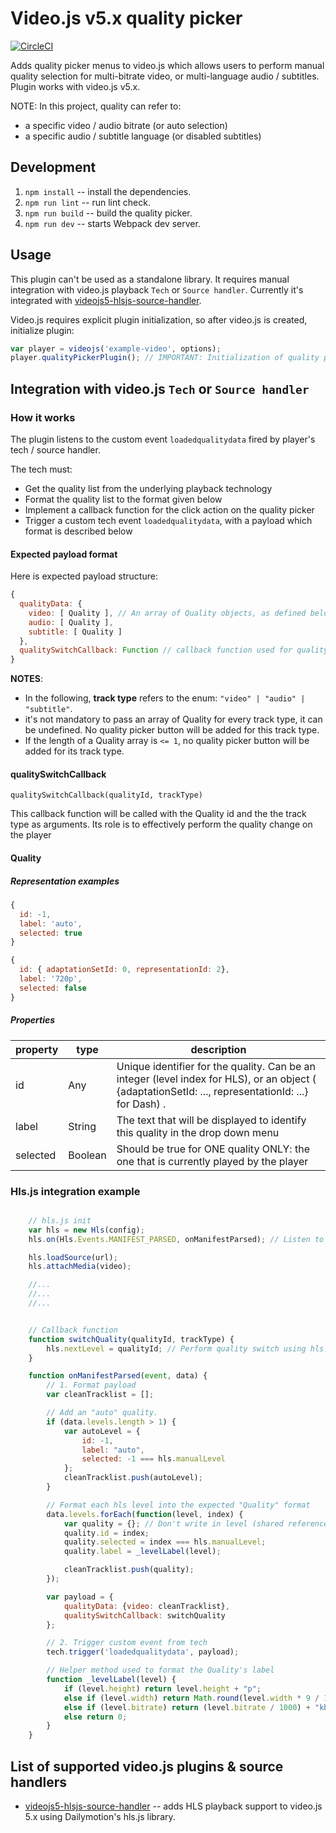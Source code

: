 # Video.js v5.x quality picker

[![CircleCI](https://circleci.com/gh/streamroot/videojs-quality-picker/tree/master.svg?style=shield&circle-token=f54f17f600368beab20f9348b181073d256ca882)](https://circleci.com/gh/streamroot/videojs-quality-picker/tree/master)

Adds quality picker menus to video.js which allows users to perform manual quality selection for multi-bitrate video, or multi-language audio / subtitles. Plugin works with video.js v5.x.

NOTE: In this project, quality can refer to:
 - a specific video / audio bitrate (or auto selection)
 - a specific audio / subtitle language (or disabled subtitles)

## Development

1. `npm install` -- install the dependencies.
1. `npm run lint` -- run lint check.
1. `npm run build` -- build the quality picker.
1. `npm run dev` -- starts Webpack dev server.

## Usage

This plugin can't be used as a standalone library. It requires manual integration with video.js playback `Tech` or `Source handler`. Currently it's integrated with [videojs5-hlsjs-source-handler](https://github.com/streamroot/videojs5-hlsjs-source-handler).

Video.js requires explicit plugin initialization, so after video.js is created, initialize plugin:

```javascript
var player = videojs('example-video', options);
player.qualityPickerPlugin(); // IMPORTANT: Initialization of quality picker plugin, it won't work otherwise.
```

## Integration with video.js `Tech` or `Source handler`

### How it works

The plugin listens to the custom event `loadedqualitydata` fired by player's tech / source handler.

The tech must:
- Get the quality list from the underlying playback technology
- Format the quality list to the format given below
- Implement a callback function for the click action on the quality picker
- Trigger a custom tech event `loadedqualitydata`, with a payload which format is described below

#### Expected payload format

Here is expected payload structure:
```javascript
{
  qualityData: {
    video: [ Quality ], // An array of Quality objects, as defined below
    audio: [ Quality ],
    subtitle: [ Quality ]
  },
  qualitySwitchCallback: Function // callback function used for quality switching, as defined below
}
```

**NOTES**:
- In the following, **track type** refers to the enum: `"video" | "audio" | "subtitle"`.
- it's not mandatory to pass an array of Quality for every track type, it can be undefined. No quality picker button will be added for this track type.
- If the length of a Quality array is `<= 1`, no quality picker button will be added for its track type.

#### qualitySwitchCallback

`qualitySwitchCallback(qualityId, trackType)`

This callback function will be called with the Quality id and the the track type as arguments. Its role is to effectively perform the quality change on the player

#### Quality

##### Representation examples

```javascript
{
  id: -1,
  label: 'auto',
  selected: true
}
```

```javascript
{
  id: { adaptationSetId: 0, representationId: 2},
  label: '720p',
  selected: false
}
```

##### Properties

property    | type  |description
------------|-------|-----------------------------------
id          | Any   | Unique identifier for the quality. Can be an integer (level index for HLS), or an object ( {adaptationSetId: ..., representationId: ...} for Dash) .
label       | String | The text that will be displayed to identify this quality in the drop down menu
selected    | Boolean | Should be true for ONE quality ONLY: the one that is currently played by the player

### Hls.js integration example

```javascript

    // hls.js init
    var hls = new Hls(config);
    hls.on(Hls.Events.MANIFEST_PARSED, onManifestParsed); // Listen to the event MANIFEST_PARSED, to get the quality list.

    hls.loadSource(url);
    hls.attachMedia(video);

    //...
    //...
    //...


    // Callback function
    function switchQuality(qualityId, trackType) {
        hls.nextLevel = qualityId; // Perform quality switch using hls.js API
    }

    function onManifestParsed(event, data) {
        // 1. Format payload
        var cleanTracklist = [];

        // Add an "auto" quality.
        if (data.levels.length > 1) {
            var autoLevel = {
                id: -1,
                label: "auto",
                selected: -1 === hls.manualLevel
            };
            cleanTracklist.push(autoLevel);
        }

        // Format each hls level into the expected "Quality" format
        data.levels.forEach(function(level, index) {
            var quality = {}; // Don't write in level (shared reference with Hls.js)
            quality.id = index;
            quality.selected = index === hls.manualLevel;
            quality.label = _levelLabel(level);

            cleanTracklist.push(quality);
        });

        var payload = {
            qualityData: {video: cleanTracklist},
            qualitySwitchCallback: switchQuality
        };

        // 2. Trigger custom event from tech
        tech.trigger('loadedqualitydata', payload);

        // Helper method used to format the Quality's label
        function _levelLabel(level) {
            if (level.height) return level.height + "p";
            else if (level.width) return Math.round(level.width * 9 / 16) + "p";
            else if (level.bitrate) return (level.bitrate / 1000) + "kbps";
            else return 0;
        }
    }
```

## List of supported video.js plugins & source handlers

* [videojs5-hlsjs-source-handler](https://github.com/streamroot/videojs5-hlsjs-source-handler) -- adds HLS playback support to video.js 5.x using Dailymotion's hls.js library.
